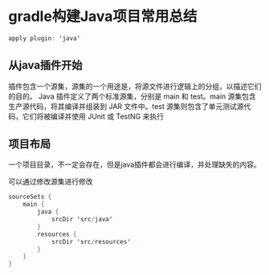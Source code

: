 # gradle构建Java项目常用总结

```java
apply plugin: 'java'
```

## 从java插件开始

插件包含一个源集，源集的一个用途是，将源文件进行逻辑上的分组，以描述它们的目的。
Java 插件定义了两个标准源集，分别是 main 和 test。main 源集包含生产源代码，将其编译并组装到 JAR 文件中。test 源集则包含了单元测试源代码，它们将被编译并使用 JUnit 或 TestNG 来执行

## 项目布局

一个项目目录，不一定会存在，但是java插件都会进行编译，并处理缺失的内容。

可以通过修改源集进行修改
```java
sourceSets {
    main {
        java {
            srcDir 'src/java'
        }
        resources {
            srcDir 'src/resources'
        }
    }
}
```